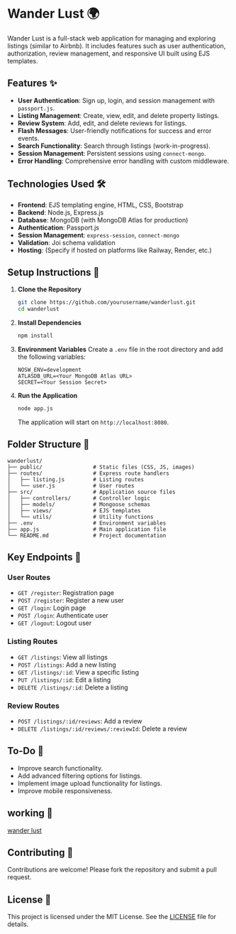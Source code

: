 # Wander Lust 🌍

Wander Lust is a full-stack web application for managing and exploring listings (similar to Airbnb). It includes features such as user authentication, authorization, review management, and responsive UI built using EJS templates.

## Features ✨

- **User Authentication**: Sign up, login, and session management with `passport.js`.
- **Listing Management**: Create, view, edit, and delete property listings.
- **Review System**: Add, edit, and delete reviews for listings.
- **Flash Messages**: User-friendly notifications for success and error events.
- **Search Functionality**: Search through listings (work-in-progress).
- **Session Management**: Persistent sessions using `connect-mongo`.
- **Error Handling**: Comprehensive error handling with custom middleware.

## Technologies Used 🛠️

- **Frontend**: EJS templating engine, HTML, CSS, Bootstrap
- **Backend**: Node.js, Express.js
- **Database**: MongoDB (with MongoDB Atlas for production)
- **Authentication**: Passport.js
- **Session Management**: `express-session`, `connect-mongo`
- **Validation**: Joi schema validation
- **Hosting**: (Specify if hosted on platforms like Railway, Render, etc.)

## Setup Instructions 🚀

1. **Clone the Repository**
   ```bash
   git clone https://github.com/yourusername/wanderlust.git
   cd wanderlust
   ```

2. **Install Dependencies**
   ```bash
   npm install
   ```

3. **Environment Variables**
   Create a `.env` file in the root directory and add the following variables:
   ```
   NOSW_ENV=development
   ATLASDB_URL=<Your MongoDB Atlas URL>
   SECRET=<Your Session Secret>
   ```

4. **Run the Application**
   ```bash
   node app.js
   ```
   The application will start on `http://localhost:8080`.

## Folder Structure 📂

```
wanderlust/
├── public/                # Static files (CSS, JS, images)
├── routes/                # Express route handlers
│   ├── listing.js         # Listing routes
│   └── user.js            # User routes
├── src/                   # Application source files
│   ├── controllers/       # Controller logic
│   ├── models/            # Mongoose schemas
│   ├── views/             # EJS templates
│   └── utils/             # Utility functions
├── .env                   # Environment variables
├── app.js                 # Main application file
└── README.md              # Project documentation
```

## Key Endpoints 📡

### User Routes
- `GET /register`: Registration page
- `POST /register`: Register a new user
- `GET /login`: Login page
- `POST /login`: Authenticate user
- `GET /logout`: Logout user

### Listing Routes
- `GET /listings`: View all listings
- `POST /listings`: Add a new listing
- `GET /listings/:id`: View a specific listing
- `PUT /listings/:id`: Edit a listing
- `DELETE /listings/:id`: Delete a listing

### Review Routes
- `POST /listings/:id/reviews`: Add a review
- `DELETE /listings/:id/reviews/:reviewId`: Delete a review

## To-Do 📝
- Improve search functionality.
- Add advanced filtering options for listings.
- Implement image upload functionality for listings.
- Improve mobile responsiveness.

## working 📸
[wander lust](https://air-bnb-clone-production-a282.up.railway.app/listings)

## Contributing 🤝
Contributions are welcome! Please fork the repository and submit a pull request.

## License 📄
This project is licensed under the MIT License. See the [LICENSE](LICENSE) file for details.
